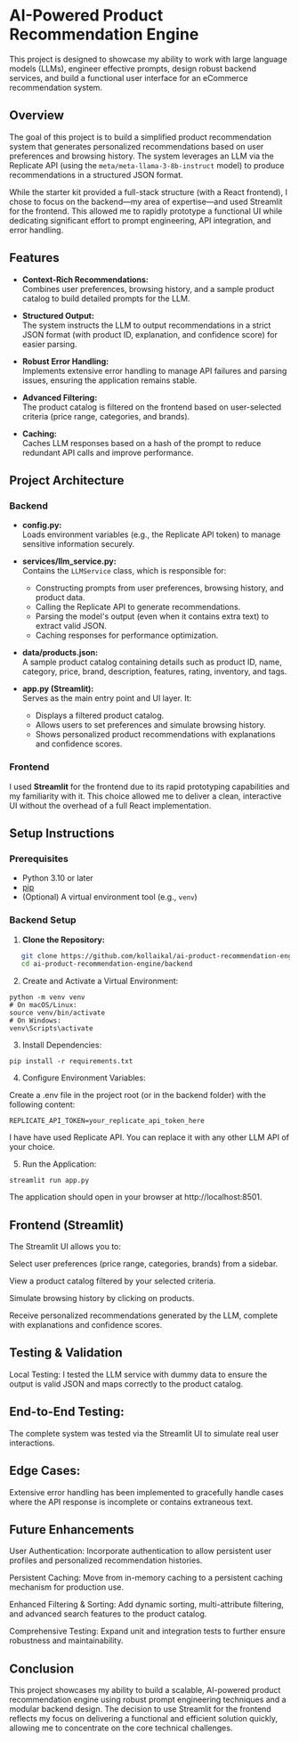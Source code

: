 # AI-Powered Product Recommendation Engine

This project is designed to showcase my ability to work with large language models (LLMs), engineer effective prompts, design robust backend services, and build a functional user interface for an eCommerce recommendation system.

## Overview

The goal of this project is to build a simplified product recommendation system that generates personalized recommendations based on user preferences and browsing history. The system leverages an LLM via the Replicate API (using the `meta/meta-llama-3-8b-instruct` model) to produce recommendations in a structured JSON format.

While the starter kit provided a full-stack structure (with a React frontend), I chose to focus on the backend—my area of expertise—and used Streamlit for the frontend. This allowed me to rapidly prototype a functional UI while dedicating significant effort to prompt engineering, API integration, and error handling.

## Features

- **Context-Rich Recommendations:**  
  Combines user preferences, browsing history, and a sample product catalog to build detailed prompts for the LLM.
  
- **Structured Output:**  
  The system instructs the LLM to output recommendations in a strict JSON format (with product ID, explanation, and confidence score) for easier parsing.

- **Robust Error Handling:**  
  Implements extensive error handling to manage API failures and parsing issues, ensuring the application remains stable.

- **Advanced Filtering:**  
  The product catalog is filtered on the frontend based on user-selected criteria (price range, categories, and brands).

- **Caching:**  
  Caches LLM responses based on a hash of the prompt to reduce redundant API calls and improve performance.

## Project Architecture

### Backend

- **config.py:**  
  Loads environment variables (e.g., the Replicate API token) to manage sensitive information securely.

- **services/llm_service.py:**  
  Contains the `LLMService` class, which is responsible for:
  - Constructing prompts from user preferences, browsing history, and product data.
  - Calling the Replicate API to generate recommendations.
  - Parsing the model's output (even when it contains extra text) to extract valid JSON.
  - Caching responses for performance optimization.

- **data/products.json:**  
  A sample product catalog containing details such as product ID, name, category, price, brand, description, features, rating, inventory, and tags.

- **app.py (Streamlit):**  
  Serves as the main entry point and UI layer. It:
  - Displays a filtered product catalog.
  - Allows users to set preferences and simulate browsing history.
  - Shows personalized product recommendations with explanations and confidence scores.

### Frontend

I used **Streamlit** for the frontend due to its rapid prototyping capabilities and my familiarity with it. This choice allowed me to deliver a clean, interactive UI without the overhead of a full React implementation.


## Setup Instructions

### Prerequisites

- Python 3.10 or later
- [pip](https://pip.pypa.io/en/stable/)
- (Optional) A virtual environment tool (e.g., `venv`)

### Backend Setup

1. **Clone the Repository:**
```bash
   git clone https://github.com/kollaikal/ai-product-recommendation-engine.git
   cd ai-product-recommendation-engine/backend
```
2. Create and Activate a Virtual Environment:
```
python -m venv venv
# On macOS/Linux:
source venv/bin/activate
# On Windows:
venv\Scripts\activate
```
3. Install Dependencies:
```
pip install -r requirements.txt
```
4. Configure Environment Variables:

Create a .env file in the project root (or in the backend folder) with the following content:
```
REPLICATE_API_TOKEN=your_replicate_api_token_here
```
I have have used Replicate API. You can replace it with any other LLM API of your choice. 

5. Run the Application:
```
streamlit run app.py
```
The application should open in your browser at http://localhost:8501.

## Frontend (Streamlit)
The Streamlit UI allows you to:

Select user preferences (price range, categories, brands) from a sidebar.

View a product catalog filtered by your selected criteria.

Simulate browsing history by clicking on products.

Receive personalized recommendations generated by the LLM, complete with explanations and confidence scores.

## Testing & Validation
Local Testing:
I tested the LLM service with dummy data to ensure the output is valid JSON and maps correctly to the product catalog.

## End-to-End Testing:
The complete system was tested via the Streamlit UI to simulate real user interactions.

## Edge Cases:
Extensive error handling has been implemented to gracefully handle cases where the API response is incomplete or contains extraneous text.

## Future Enhancements
User Authentication:
Incorporate authentication to allow persistent user profiles and personalized recommendation histories.

Persistent Caching:
Move from in-memory caching to a persistent caching mechanism for production use.

Enhanced Filtering & Sorting:
Add dynamic sorting, multi-attribute filtering, and advanced search features to the product catalog.

Comprehensive Testing:
Expand unit and integration tests to further ensure robustness and maintainability.

## Conclusion
This project showcases my ability to build a scalable, AI-powered product recommendation engine using robust prompt engineering techniques and a modular backend design. The decision to use Streamlit for the frontend reflects my focus on delivering a functional and efficient solution quickly, allowing me to concentrate on the core technical challenges.

